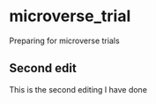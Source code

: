 # microverse_trial

Preparing for microverse trials

## Second edit

This is the second editing I have done
